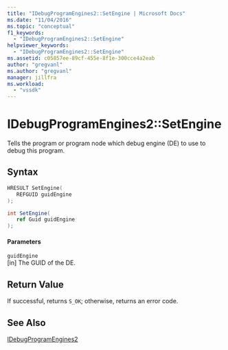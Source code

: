 ```yaml
---
title: "IDebugProgramEngines2::SetEngine | Microsoft Docs"
ms.date: "11/04/2016"
ms.topic: "conceptual"
f1_keywords: 
  - "IDebugProgramEngines2::SetEngine"
helpviewer_keywords: 
  - "IDebugProgramEngines2::SetEngine"
ms.assetid: c05857ee-89cf-455e-8f1e-300cce4a2eab
author: "gregvanl"
ms.author: "gregvanl"
manager: jillfra
ms.workload: 
  - "vssdk"
---
```

# IDebugProgramEngines2::SetEngine
Tells the program or program node which debug engine (DE) to use to debug this program.  
  
## Syntax  
  
```cpp  
HRESULT SetEngine(   
   REFGUID guidEngine  
);  
```  
  
```csharp  
int SetEngine(   
   ref Guid guidEngine  
);  
```  
  
#### Parameters  
 `guidEngine`  
 [in] The GUID of the DE.  
  
## Return Value  
 If successful, returns `S_OK`; otherwise, returns an error code.  
  
## See Also  
 [IDebugProgramEngines2](../../../extensibility/debugger/reference/idebugprogramengines2.md)